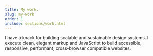 ```yaml
---
title: My work.
slug: my-work
order: 1
include: sections/work.html
---
```


I have a knack for building scalable and sustainable design systems. I execute clean, elegant markup and JavaScript to build accessible, responsive, performant, cross-browser compatible websites.
